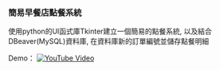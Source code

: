 ### 簡易早餐店點餐系統

使用python的UI函式庫Tkinter建立一個簡易的點餐系統, 以及結合DBeaver(MySQL)資料庫, 在資料庫新的訂單編號並儲存點餐明細

Demo：
[![YouTube Video](https://img.youtube.com/vi/e0-QUWHV5jI/0.jpg)](https://youtu.be/e0-QUWHV5jI)

